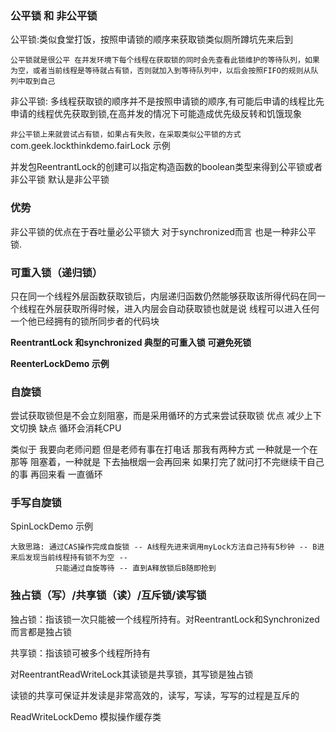 ### 公平锁 和 非公平锁 

 公平锁:类似食堂打饭，按照申请锁的顺序来获取锁类似厕所蹲坑先来后到
 
` 公平锁就是很公平 在并发环境下每个线程在获取锁的同时会先查看此锁维护的等待队列，如果为空，或者当前线程是等待就占有锁，否则就加入到等待队列中，以后会按照FIFO的规则从队列中取到自己
` 

 非公平锁: 多线程获取锁的顺序并不是按照申请锁的顺序,有可能后申请的线程比先申请的线程优先获取到锁,在高并发的情况下可能造成优先级反转和饥饿现象
 
` 非公平锁上来就尝试占有锁，如果占有失败，在采取类似公平锁的方式
` 
 com.geek.lockthinkdemo.fairLock 示例  
 
 并发包ReentrantLock的创建可以指定构造函数的boolean类型来得到公平锁或者非公平锁 默认是非公平锁


### 优势

非公平锁的优点在于吞吐量必公平锁大 对于synchronized而言 也是一种非公平锁.
 
### 可重入锁（递归锁）

只在同一个线程外层函数获取锁后，内层递归函数仍然能够获取该所得代码在同一个线程在外层获取所得时候，进入内层会自动获取锁也就是说
线程可以进入任何一个他已经拥有的锁所同步者的代码块

**ReentrantLock 和synchronized 典型的可重入锁 可避免死锁**   

**ReenterLockDemo 示例**

### 自旋锁 

尝试获取锁但是不会立刻阻塞，而是采用循环的方式来尝试获取锁 优点 减少上下文切换 缺点 循环会消耗CPU

类似于 我要向老师问题 但是老师有事在打电话 那我有两种方式 一种就是一个在那等 阻塞着，一种就是 下去抽根烟一会再回来 如果打完了就问打不完继续干自己的事 再回来看 一直循环

### 手写自旋锁

SpinLockDemo 示例   

    大致思路: 通过CAS操作完成自旋锁 -- A线程先进来调用myLock方法自己持有5秒钟 -- B进来后发现当前线程持有锁不为空 --
              只能通过自旋等待 -- 直到A释放锁后B随即抢到

### 独占锁（写）/共享锁（读）/互斥锁/读写锁

独占锁：指该锁一次只能被一个线程所持有。对ReentrantLock和Synchronized而言都是独占锁

共享锁：指该锁可被多个线程所持有

对ReentrantReadWriteLock其读锁是共享锁，其写锁是独占锁

读锁的共享可保证并发读是非常高效的，读写，写读，写写的过程是互斥的

ReadWriteLockDemo 模拟操作缓存类


 